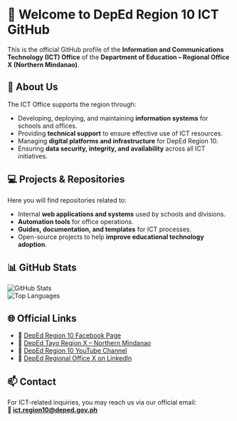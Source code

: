 # 👋 Welcome to DepEd Region 10 ICT GitHub

This is the official GitHub profile of the **Information and Communications Technology (ICT) Office** of the **Department of Education – Regional Office X (Northern Mindanao)**.  

## 📌 About Us
The ICT Office supports the region through:
- Developing, deploying, and maintaining **information systems** for schools and offices.  
- Providing **technical support** to ensure effective use of ICT resources.  
- Managing **digital platforms and infrastructure** for DepEd Region 10.  
- Ensuring **data security, integrity, and availability** across all ICT initiatives.  

## 💻 Projects & Repositories
Here you will find repositories related to:
- Internal **web applications and systems** used by schools and divisions.  
- **Automation tools** for office operations.  
- **Guides, documentation, and templates** for ICT processes.  
- Open-source projects to help **improve educational technology adoption**.  

## 📊 GitHub Stats
![GitHub Stats](https://github-readme-stats.vercel.app/api?username=USERNAME&show_icons=true&theme=default)  
![Top Languages](https://github-readme-stats.vercel.app/api/top-langs/?username=USERNAME&layout=compact)  

## 🌐 Official Links
- 📘 [DepEd Region 10 Facebook Page](https://www.facebook.com/depedregion10)  
- 📘 [DepEd Tayo Region X – Northern Mindanao](https://www.facebook.com/depedtayorox)  
- 🎥 [DepEd Region 10 YouTube Channel](https://www.youtube.com/@DepartmentofEducationRegion10)  
- 💼 [DepEd Regional Office X on LinkedIn](https://www.linkedin.com/company/deped10)  

## 📫 Contact
For ICT-related inquiries, you may reach us via our official email:  
**📧 ict.region10@deped.gov.ph**
